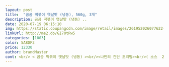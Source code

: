 ```yaml
---
layout: post 
title:  "곰곰 떡볶이 옛날맛 (냉동), 560g, 3개" 
description: 곰곰 떡볶이 옛날맛 (냉동) ..
date: 2020-07-19 06:15:10 
img: https://static.coupangcdn.com/image/retail/images/261952026077622-faeeea6c-f519-4442-b000-fad3bf0c0089.jpg 
linkUrl: http://me2.do/GI70tRw5 
categories: [1003] 
color: 5A8DF3 
price: 12330 
author: brandMaster 
cont: <br/> < 곰곰 떡볶이 옛날맛 (냉동) ><br/><나만의 간단 조리법><br/>( 소스  21.<br/> 5.<br/> 28<br/>(물이 모자르면 끓인 물을 조금씩 넣어가며 소스를 조절)<br/>(은근 떡볶이에 파가 많이 들어갈수록 향도 풍부해지고 맛도 풍부해진다고 들었어요)<br/>(한국 사람은 8282 급하니까/ 떡이 딱 좋게 녹았어요)<br/>1.<br/> 기름에 파썰어 파 기름 내기<br/>1.<br/> 떡볶이떡을 전자렌지에 해동 시킨 후<br/>2.<br/> 올리브유를 두르고 파를 한움큼 넣어 볶볶 해줍니다<br/>2.<br/> 해동시킨 떡과 양념, 물 자박하게 붓고 끓이기<br/>3.<br/> 끓으면 어묵, 양배추 송송 썰어 넣고 삶은 달걀 퐁당<br/>3.<br/> 어느 정도 향이 올라오면 해동시킨 떡볶이 떡과 소스, 떡이 잠길랑말랑할 정도의 물을 자작하게 넣고 끓여주세요<br/>4.<br/> 떡이 말랑말랑하게 소스가 베일정도가 되고 끓으면 잘라둔 어묵과 삶은 달걀 2개를 넣어줍니다<br/>4.<br/> 마지막에 깻잎 송송 썰어 넣어 휘이 섞어 2분 후 불 끄기<br/>5.<br/> 마지막으로 다양한 식감을 위해 중국당면을 넣고 볶볶<br/> 
---
```

 